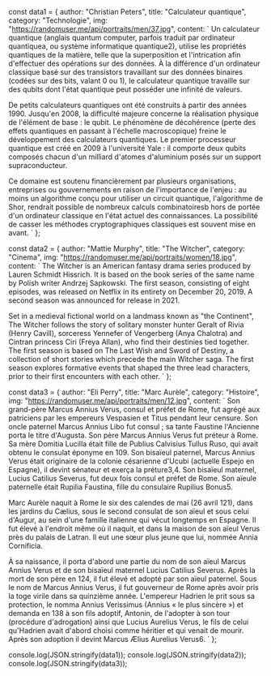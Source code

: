 const data1 = {
  author: "Christian Peters",
  title: "Calculateur quantique",
  category: "Technologie",
  img: "https://randomuser.me/api/portraits/men/37.jpg",
  content: `
  Un calculateur quantique (anglais quantum computer, parfois traduit par ordinateur quantiquea, ou système informatique quantique2), utilise les propriétés quantiques de la matière, telle que la superposition et l'intrication afin d'effectuer des opérations sur des données. À la différence d'un ordinateur classique basé sur des transistors travaillant sur des données binaires (codées sur des bits, valant 0 ou 1), le calculateur quantique travaille sur des qubits dont l'état quantique peut posséder une infinité de valeurs.

De petits calculateurs quantiques ont été construits à partir des années 1990. Jusqu'en 2008, la difficulté majeure concerne la réalisation physique de l'élément de base : le qubit. Le phénomène de décohérence (perte des effets quantiques en passant à l'échelle macroscopique) freine le développement des calculateurs quantiques. Le premier processeur quantique est créé en 2009 à l'université Yale : il comporte deux qubits composés chacun d'un milliard d'atomes d'aluminium posés sur un support supraconducteur.

Ce domaine est soutenu financièrement par plusieurs organisations, entreprises ou gouvernements en raison de l'importance de l'enjeu : au moins un algorithme conçu pour utiliser un circuit quantique, l'algorithme de Shor, rendrait possible de nombreux calculs combinatoiresb hors de portée d'un ordinateur classique en l'état actuel des connaissances. La possibilité de casser les méthodes cryptographiques classiques est souvent mise en avant.
  `
};

const data2 = {
  author: "Mattie Murphy",
  title: "The Witcher",
  category: "Cinema",
  img: "https://randomuser.me/api/portraits/women/18.jpg",
  content: `
  The Witcher is an American fantasy drama series produced by Lauren Schmidt Hissrich. It is based on the book series of the same name by Polish writer Andrzej Sapkowski. The first season, consisting of eight episodes, was released on Netflix in its entirety on December 20, 2019. A second season was announced for release in 2021.

Set in a medieval fictional world on a landmass known as "the Continent", The Witcher follows the story of solitary monster hunter Geralt of Rivia (Henry Cavill), sorceress Yennefer of Vengerberg (Anya Chalotra) and Cintran princess Ciri (Freya Allan), who find their destinies tied together. The first season is based on The Last Wish and Sword of Destiny, a collection of short stories which precede the main Witcher saga. The first season explores formative events that shaped the three lead characters, prior to their first encounters with each other.
  `
};

const data3 = {
  author: "Eli Perry",
  title: "Marc Aurèle",
  category: "Histoire",
  img: "https://randomuser.me/api/portraits/men/12.jpg",
  content: `
  Son grand-père Marcus Annius Verus, consul et préfet de Rome, fut agrégé aux patriciens par les empereurs Vespasien et Titus pendant leur censure. Son oncle paternel Marcus Annius Libo fut consul ; sa tante Faustine l'Ancienne porta le titre d'Augusta. Son père Marcus Annius Verus fut préteur à Rome. Sa mère Domitia Lucilla était fille de Publius Calvisius Tullus Ruso, qui avait obtenu le consulat éponyme en 109. Son bisaïeul paternel, Marcus Annius Verus était originaire de la colonie césarienne d'Ucubi (actuelle Espejo en Espagne), il devint sénateur et exerça la préture3,4. Son bisaïeul maternel, Lucius Catilius Severus, fut deux fois consul et préfet de Rome. Son aïeule paternelle était Rupilia Faustina, fille du consulaire Rupilius Bonus5.

Marc Aurèle naquit à Rome le six des calendes de mai (26 avril 121), dans les jardins du Cælius, sous le second consulat de son aïeul et sous celui d'Augur, au sein d'une famille italienne qui vécut longtemps en Espagne. Il fut élevé à l'endroit même où il naquit, et dans la maison de son aïeul Verus près du palais de Latran. Il eut une sœur plus jeune que lui, nommée Annia Cornificia.

À sa naissance, il porta d'abord une partie du nom de son aïeul Marcus Annius Verus et de son bisaïeul maternel Lucius Catilius Severus. Après la mort de son père en 124, il fut élevé et adopté par son aïeul paternel. Sous le nom de Marcus Annius Verus, il fut gouverneur de Rome après avoir pris la toge virile dans sa quinzième année. L'empereur Hadrien le prit sous sa protection, le nomma Annius Verissimus (Annius « le plus sincère ») et demanda en 138 à son fils adoptif, Antonin, de l'adopter à son tour (procédure d'adrogation) ainsi que Lucius Aurelius Verus, le fils de celui qu'Hadrien avait d'abord choisi comme héritier et qui venait de mourir. Après son adoption il devint Marcus Ælius Aurelius Verus6.
  `
};

console.log(JSON.stringify(data1));
console.log(JSON.stringify(data2));
console.log(JSON.stringify(data3));
